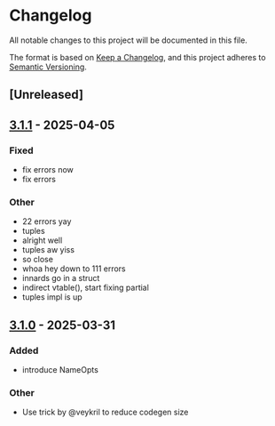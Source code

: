 # Changelog

All notable changes to this project will be documented in this file.

The format is based on [Keep a Changelog](https://keepachangelog.com/en/1.0.0/),
and this project adheres to [Semantic Versioning](https://semver.org/spec/v2.0.0.html).

## [Unreleased]

## [3.1.1](https://github.com/shapely-rs/shapely/compare/shapely-codegen-v3.1.0...shapely-codegen-v3.1.1) - 2025-04-05

### Fixed

- fix errors now
- fix errors

### Other

- 22 errors yay
- tuples
- alright well
- tuples aw yiss
- so close
- whoa hey down to 111 errors
- innards go in a struct
- indirect vtable(), start fixing partial
- tuples impl is up

## [3.1.0](https://github.com/shapely-rs/shapely/compare/shapely-codegen-v3.0.0...shapely-codegen-v3.1.0) - 2025-03-31

### Added

- introduce NameOpts

### Other

- Use trick by @veykril to reduce codegen size
